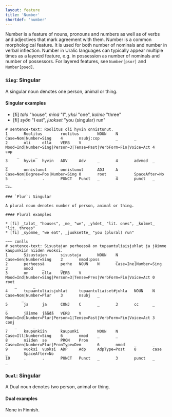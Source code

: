 ```yaml
---
layout: feature
title: 'Number'
shortdef: 'number'
---
```


Number is a feature of nouns, pronouns and numbers as well as of verbs and
adjectives that mark agreement with them.
Number is a common morphological feature. It is used for both number of
nominals and number in verbal inflection. Number in Uralic languages can
typically appear multiple times as a layered feature, e.g. in possession as
number of nominals and number of possessors. For layered features, see
`Number[psor]` and `Number[psed]`.

### `Sing`: Singular

A singular noun denotes one person, animal or thing.

#### Singular examples

* [fi] _talo_ "house", _minä_ "I", _yksi_ "one", _kolme_ "three"
* [fi] _syön_ "I eat", _juokset_ "you (singular) run"

~~~ conllu
# sentence-text: Roolitus oli hyvin onnistunut.
1       Roolitus        roolitus        NOUN    N       Case=Nom|Number=Sing    4       nsubj:cop       _       _
2       oli     olla    VERB    V       Mood=Ind|Number=Sing|Person=3|Tense=Past|VerbForm=Fin|Voice=Act 4       cop
     _       _
3       hyvin   hyvin   ADV     Adv     _       4       advmod  _       _
4       onnistunut      onnistunut      ADJ     A       Case=Nom|Degree=Pos|Number=Sing 0       root    _       SpaceAfter=No
5       .       .       PUNCT   Punct   _       4       punct   _       _
~̃~~

### `Plur`: Singular

A plural noun denotes number of person, animal or thing.

#### Plural examples

* [fi] _talot_ "houses", _me_ "we", _yhdet_ "lit. ones", _kolmet_ "lit. threes"
* [fi] _syömme_ "we eat", _juoksette_ "you (plural) run"

~~~ conllu
# sentence-text: Sisustajan perheessä on tupaantuliaisjuhlat ja jäimme kaupunkiin niiden vuoksi.
1       Sisustajan      sisustaja       NOUN    N       Case=Gen|Number=Sing    2       nmod:poss       _       _
2       perheessä       perhe   NOUN    N       Case=Ine|Number=Sing    3       nmod    _       _
3       on      olla    VERB    V       Mood=Ind|Number=Sing|Person=3|Tense=Pres|VerbForm=Fin|Voice=Act 0       root
    _       _
4       tupaantuliaisjuhlat     tupaantuliaiset#juhla   NOUN    N       Case=Nom|Number=Plur    3       nsubj   _
       _
5       ja      ja      CONJ    C       _       3       cc      _       _
6       jäimme  jäädä   VERB    V       Mood=Ind|Number=Plur|Person=1|Tense=Past|VerbForm=Fin|Voice=Act 3       conj
    _       _
7       kaupunkiin      kaupunki        NOUN    N       Case=Ill|Number=Sing    6       nmod    _       _
8       niiden  se      PRON    Pron    Case=Gen|Number=Plur|PronType=Dem       6       nmod    _       _
9       vuoksi  vuoksi  ADP     Adp     AdpType=Post    8       case    _       SpaceAfter=No
10      .       .       PUNCT   Punct   _       3       punct   _       _
~~~

### `Dual`: Singular

A Dual noun denotes two person, animal or thing.

#### Dual examples

None in Finnish.
